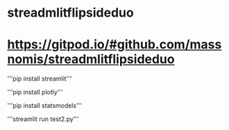 # streadmlitflipsideduo

# https://gitpod.io/#github.com/massnomis/streadmlitflipsideduo

'''pip install streamlit'''

'''pip install plotly'''

'''pip install statsmodels'''

'''streamlit run test2.py'''

